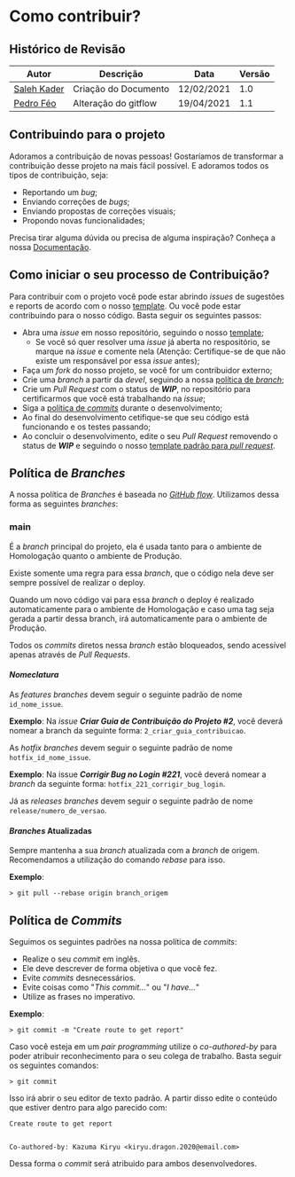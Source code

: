# Como contribuir?

## Histórico de Revisão

| Autor                                       | Descrição            | Data       | Versão |
| ------------------------------------------- | -------------------- | ---------- | ------ |
| [Saleh Kader](https://github.com/devsalula) | Criação do Documento | 12/02/2021 | 1.0    |
| [Pedro Féo](https://github.com/Phe0)        | Alteração do gitflow | 19/04/2021 | 1.1    |

## Contribuindo para o projeto

Adoramos a contribuição de novas pessoas! Gostaríamos de transformar a contribuição desse projeto na mais fácil possível. E adoramos todos os tipos de contribuição, seja:

- Reportando um _bug_;
- Enviando correções de _bugs_;
- Enviando propostas de correções visuais;
- Propondo novas funcionalidades;

Precisa tirar alguma dúvida ou precisa de alguma inspiração? Conheça a nossa [Documentação](/projeto/documento-arquitetura/).

## Como iniciar o seu processo de Contribuição?

Para contribuir com o projeto você pode estar abrindo _issues_ de sugestões e reports de acordo com o nosso [template](https://github.com/fga-eps-mds/EPS-2020-2-G2/blob/main/.github/ISSUE_TEMPLATE/issue-template.md). Ou você pode estar contribuindo para o nosso código. Basta seguir os seguintes passos:

- Abra uma _issue_ em nosso repositório, seguindo o nosso [template](https://github.com/fga-eps-mds/EPS-2020-2-G2/blob/main/.github/ISSUE_TEMPLATE/issue-template.md);
  - Se você só quer resolver uma _issue_ já aberta no respositório, se marque na _issue_ e comente nela (Atenção: Certifique-se de que não existe um responsável por essa _issue_ antes);
- Faça um _fork_ do nosso projeto, se você for um contribuidor externo;
- Crie uma _branch_ a partir da _devel_, seguindo a nossa [política de _branch_](#politica-de-branches);
- Crie um _Pull Request_ com o status de **_WIP_**, no repositório para certificarmos que você está trabalhando na _issue_;
- Siga a [política de _commits_](#politica-de-commits) durante o desenvolvimento;
- Ao final do desenvolvimento cetifique-se que seu código está funcionando e os testes passando;
- Ao concluir o desenvolvimento, edite o seu _Pull Request_ removendo o status de **_WIP_** e seguindo o nosso [template padrão para _pull request_]().

## Política de _Branches_

A nossa política de _Branches_ é baseada no [_GitHub flow_](https://guides.github.com/introduction/flow/).
Utilizamos dessa forma as seguintes _branches_:

### **main**

É a _branch_ principal do projeto, ela é usada tanto para o ambiente de Homologação quanto o ambiente de Produção.

Existe somente uma regra para essa _branch_, que o código nela deve ser sempre possível de realizar o deploy.

Quando um novo código vai para essa _branch_ o deploy é realizado automaticamente para o ambiente de Homologação e caso uma tag seja gerada a partir dessa branch, irá automaticamente para o ambiente de Produção.

Todos os _commits_ diretos nessa _branch_ estão bloqueados, sendo acessível apenas através de _Pull Requests_.

#### **_Nomeclatura_**

As _features_ _branches_ devem seguir o seguinte padrão de nome `id_nome_issue`.

**Exemplo**: Na _issue_ **_Criar Guia de Contribuição do Projeto #2_**, você deverá nomear a branch da seguinte forma: `2_criar_guia_contribuicao`.

As _hotfix_ _branches_ devem seguir o seguinte padrão de nome `hotfix_id_nome_issue`.

**Exemplo**: Na issue **_Corrigir Bug no Login #221_**, você deverá nomear a _branch_ da seguinte forma: `hotfix_221_corrigir_bug_login`.

Já as _releases_ _branches_ devem seguir o seguinte padrão de nome
`release/numero_de_versao`.

#### **_Branches_ Atualizadas**

Sempre mantenha a sua _branch_ atualizada com a _branch_ de origem.
Recomendamos a utilização do comando _rebase_ para isso.

**Exemplo**:

```
> git pull --rebase origin branch_origem
```

## Política de _Commits_

Seguimos os seguintes padrões na nossa política de _commits_:

- Realize o seu _commit_ em inglês.
- Ele deve descrever de forma objetiva o que você fez.
- Evite _commits_ desnecessários.
- Evite coisas como "_This commit..._" ou "_I have..._"
- Utilize as frases no imperativo.

**Exemplo**:

```
> git commit -m "Create route to get report"
```

Caso você esteja em um _pair programming_ utilize o _co-authored-by_ para poder atribuir reconhecimento para o seu colega de trabalho.
Basta seguir os seguintes comandos:

```
> git commit
```

Isso irá abrir o seu editor de texto padrão. A partir disso edite o conteúdo que estiver dentro para algo parecido com:

```
Create route to get report


Co-authored-by: Kazuma Kiryu <kiryu.dragon.2020@email.com>
```

Dessa forma o _commit_ será atribuido para ambos desenvolvedores.
